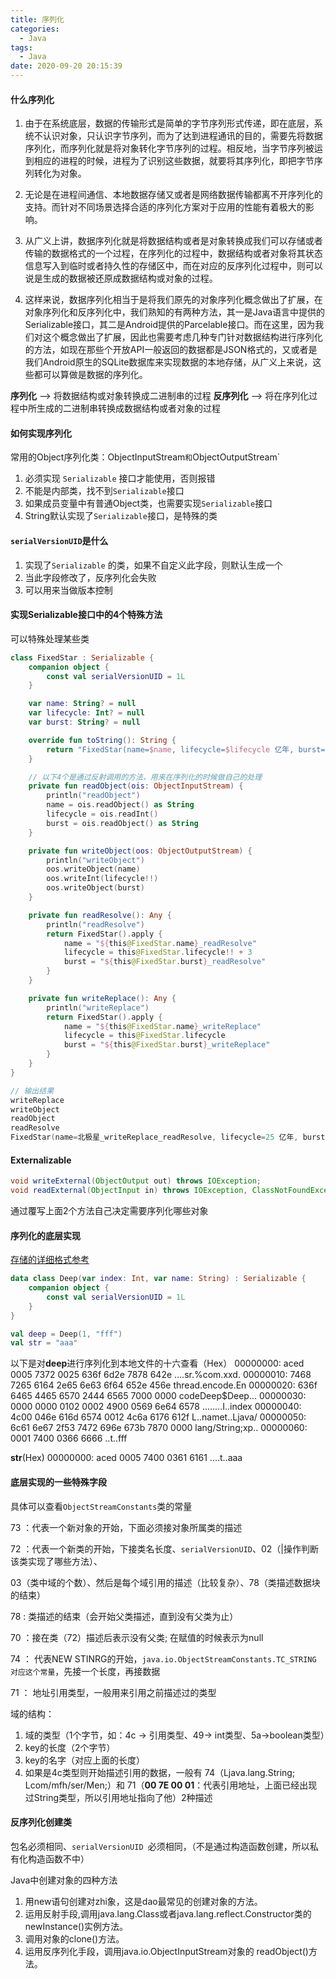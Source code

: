 ```yaml
---
title: 序列化
categories:
  - Java
tags:
  - Java
date: 2020-09-20 20:15:39
---
```


#### 什么序列化

1. 由于在系统底层，数据的传输形式是简单的字节序列形式传递，即在底层，系统不认识对象，只认识字节序列，而为了达到进程通讯的目的，需要先将数据序列化，而序列化就是将对象转化字节序列的过程。相反地，当字节序列被运到相应的进程的时候，进程为了识别这些数据，就要将其序列化，即把字节序列转化为对象。

2. 无论是在进程间通信、本地数据存储又或者是网络数据传输都离不开序列化的支持。而针对不同场景选择合适的序列化方案对于应用的性能有着极大的影响。

3. 从广义上讲，数据序列化就是将数据结构或者是对象转换成我们可以存储或者传输的数据格式的一个过程，在序列化的过程中，数据结构或者对象将其状态信息写入到临时或者持久性的存储区中，而在对应的反序列化过程中，则可以说是生成的数据被还原成数据结构或对象的过程。

4. 这样来说，数据序列化相当于是将我们原先的对象序列化概念做出了扩展，在对象序列化和反序列化中，我们熟知的有两种方法，其一是Java语言中提供的Serializable接口，其二是Android提供的Parcelable接口。而在这里，因为我们对这个概念做出了扩展，因此也需要考虑几种专门针对数据结构进行序列化的方法，如现在那些个开放API一般返回的数据都是JSON格式的，又或者是我们Android原生的SQLite数据库来实现数据的本地存储，从广义上来说，这些都可以算做是数据的序列化。

**序列化** --> 将数据结构或对象转换成二进制串的过程
**反序列化** --> 将在序列化过程中所生成的二进制串转换成数据结构或者对象的过程



#### 如何实现序列化

 常用的Object序列化类：ObjectInputStream` 和 `ObjectOutputStream`

1. 必须实现 `Serializable` 接口才能使用，否则报错
2. 不能是内部类，找不到`Serializable`接口
3. 如果成员变量中有普通Object类，也需要实现`Serializable`接口
4. String默认实现了`Serializable`接口，是特殊的类



#### `serialVersionUID`是什么

1. 实现了`Serializable` 的类，如果不自定义此字段，则默认生成一个
2. 当此字段修改了，反序列化会失败
3. 可以用来当做版本控制



#### 实现Serializable接口中的4个特殊方法

可以特殊处理某些类

```kotlin
class FixedStar : Serializable {
    companion object {
        const val serialVersionUID = 1L
    }

    var name: String? = null
    var lifecycle: Int? = null
    var burst: String? = null

    override fun toString(): String {
        return "FixedStar(name=$name, lifecycle=$lifecycle 亿年, burst=$burst)"
    }

    // 以下4个是通过反射调用的方法，用来在序列化的时候做自己的处理
    private fun readObject(ois: ObjectInputStream) {
        println("readObject")
        name = ois.readObject() as String
        lifecycle = ois.readInt()
        burst = ois.readObject() as String
    }

    private fun writeObject(oos: ObjectOutputStream) {
        println("writeObject")
        oos.writeObject(name)
        oos.writeInt(lifecycle!!)
        oos.writeObject(burst)
    }

    private fun readResolve(): Any {
        println("readResolve")
        return FixedStar().apply {
            name = "${this@FixedStar.name}_readResolve"
            lifecycle = this@FixedStar.lifecycle!! + 3
            burst = "${this@FixedStar.burst}_readResolve"
        }
    }

    private fun writeReplace(): Any {
        println("writeReplace")
        return FixedStar().apply {
            name = "${this@FixedStar.name}_writeReplace"
            lifecycle = this@FixedStar.lifecycle
            burst = "${this@FixedStar.burst}_writeReplace"
        }
    }
}

// 输出结果
writeReplace
writeObject
readObject
readResolve
FixedStar(name=北极星_writeReplace_readResolve, lifecycle=25 亿年, burst=永不爆发_writeReplace_readResolve)
```




#### Externalizable

```java
void writeExternal(ObjectOutput out) throws IOException;
void readExternal(ObjectInput in) throws IOException, ClassNotFoundException;
```

通过覆写上面2个方法自己决定需要序列化哪些对象



#### 序列化的底层实现

[存储的详细格式参考](https://blog.csdn.net/fuhao_ma/article/details/102969349)

```kotlin
data class Deep(var index: Int, var name: String) : Serializable {
    companion object {
        const val serialVersionUID = 1L
    }
}

val deep = Deep(1, "fff")
val str = "aaa"
```

以下是对**deep**进行序列化到本地文件的十六查看（Hex）
00000000: aced 0005 7372 0025 636f 6d2e 7878 642e  ....sr.%com.xxd.
00000010: 7468 7265 6164 2e65 6e63 6f64 652e 456e  thread.encode.En
00000020: 636f 6465 4465 6570 2444 6565 7000 0000  codeDeep$Deep...
00000030: 0000 0000 0102 0002 4900 0569 6e64 6578  ........I..index
00000040: 4c00 046e 616d 6574 0012 4c6a 6176 612f  L..namet..Ljava/
00000050: 6c61 6e67 2f53 7472 696e 673b 7870 0000  lang/String;xp..
00000060: 0001 7400 0366 6666                      ..t..fff

**str**(Hex)
00000000: aced 0005 7400 0361 6161                 ....t..aaa



#### 底层实现的一些特殊字段

具体可以查看`ObjectStreamConstants`类的常量

73 ：代表一个新对象的开始，下面必须接对象所属类的描述

72 ：代表一个新类的开始，下接类名长度、`serialVersionUID`、02（|操作判断该类实现了哪些方法）、

​			03（类中域的个数）、然后是每个域引用的描述（比较复杂）、78（类描述数据块的结束）

78 : 类描述的结束（会开始父类描述，直到没有父类为止）

70 ：接在类（72）描述后表示没有父类; 在赋值的时候表示为null

74 ： 代表NEW STINRG的开始，`java.io.ObjectStreamConstants.TC_STRING 对应这个常量`，先接一个长度，再接数据

71 ： 地址引用类型，一般用来引用之前描述过的类型

域的结构：

1. 域的类型（1个字节，如：4c -> 引用类型、49-> int类型、5a->boolean类型）
2. key的长度（2个字节）
3. key的名字（对应上面的长度）
4. 如果是4c类型则开始描述引用的数据，一般有 74（Ljava.lang.String; Lcom/mfh/ser/Men;）和 71（**00 7E 00 01**：代表引用地址，上面已经出现过String类型，所以引用地址指向了他）2种描述



#### 反序列化创建类

包名必须相同、`serialVersionUID `必须相同，（不是通过构造函数创建，所以私有化构造函数不中）

Java中创建对象的四种方法 
1. 用new语句创建对zhi象，这是dao最常见的创建对象的方法。
2. 运用反射手段,调用java.lang.Class或者java.lang.reflect.Constructor类的newInstance()实例方法。
3. 调用对象的clone()方法。
4. 运用反序列化手段，调用java.io.ObjectInputStream对象的 readObject()方法。
